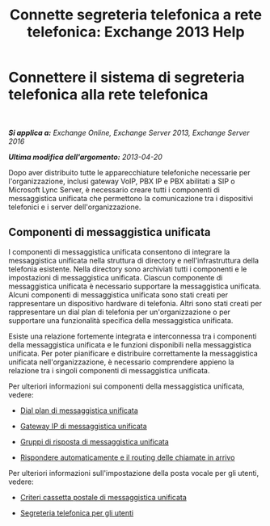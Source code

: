 ﻿---
title: 'Connette segreteria telefonica a rete telefonica: Exchange 2013 Help'
TOCTitle: Connettere il sistema di segreteria telefonica alla rete telefonica
ms:assetid: b606b49d-5bd3-4321-ae77-99fa4604c875
ms:mtpsurl: https://technet.microsoft.com/it-it/library/JJ673554(v=EXCHG.150)
ms:contentKeyID: 50481493
ms.date: 05/22/2018
mtps_version: v=EXCHG.150
ms.translationtype: MT
---

# Connettere il sistema di segreteria telefonica alla rete telefonica

 

_**Si applica a:** Exchange Online, Exchange Server 2013, Exchange Server 2016_

_**Ultima modifica dell'argomento:** 2013-04-20_

Dopo aver distribuito tutte le apparecchiature telefoniche necessarie per l'organizzazione, inclusi gateway VoIP, PBX IP e PBX abilitati a SIP o Microsoft Lync Server, è necessario creare tutti i componenti di messaggistica unificata che permettono la comunicazione tra i dispositivi telefonici e i server dell'organizzazione.

## Componenti di messaggistica unificata

I componenti di messaggistica unificata consentono di integrare la messaggistica unificata nella struttura di directory e nell'infrastruttura della telefonia esistente. Nella directory sono archiviati tutti i componenti e le impostazioni di messaggistica unificata. Ciascun componente di messaggistica unificata è necessario supportare la messaggistica unificata. Alcuni componenti di messaggistica unificata sono stati creati per rappresentare un dispositivo hardware di telefonia. Altri sono stati creati per rappresentare un dial plan di telefonia per un'organizzazione o per supportare una funzionalità specifica della messaggistica unificata.

Esiste una relazione fortemente integrata e interconnessa tra i componenti della messaggistica unificata e le funzioni disponibili nella messaggistica unificata. Per poter pianificare e distribuire correttamente la messaggistica unificata nell'organizzazione, è necessario comprendere appieno la relazione tra i singoli componenti di messaggistica unificata.

Per ulteriori informazioni sui componenti della messaggistica unificata, vedere:

  - [Dial plan di messaggistica unificata](um-dial-plans-exchange-2013-help.md)

  - [Gateway IP di messaggistica unificata](um-ip-gateways-exchange-2013-help.md)

  - [Gruppi di risposta di messaggistica unificata](um-hunt-groups-exchange-2013-help.md)

  - [Rispondere automaticamente e il routing delle chiamate in arrivo](automatically-answer-and-route-incoming-calls-exchange-2013-help.md)

Per ulteriori informazioni sull'impostazione della posta vocale per gli utenti, vedere:

  - [Criteri cassetta postale di messaggistica unificata](um-mailbox-policies-exchange-2013-help.md)

  - [Segreteria telefonica per gli utenti](voice-mail-for-users-exchange-2013-help.md)

